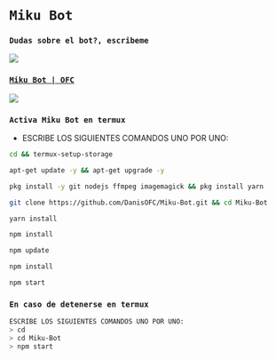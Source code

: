 # `Miku Bot`

### `Dudas sobre el bot?, escribeme`
<a href="http://wa.me/5218261275256" target="blank"><img src="https://img.shields.io/badge/おDaniel-25D366?style=for-the-badge&logo=whatsapp&logoColor=white" />

### `Miku Bot | OFC`

<a href="https://chat.whatsapp.com/FRaqvNaxflZ5z5fDli9nov" target="blank"><img src="https://img.shields.io/badge/Miku_Bot_|_OFC-25D366?style=for-the-badge&logo=whatsapp&logoColor=white" />
</a>

### `Activa Miku Bot en termux` 
- ESCRIBE LOS SIGUIENTES COMANDOS UNO POR UNO:
```bash
cd && termux-setup-storage
```

```bash
apt-get update -y && apt-get upgrade -y
```

```bash
pkg install -y git nodejs ffmpeg imagemagick && pkg install yarn
```

```bash
git clone https://github.com/DanisOFC/Miku-Bot.git && cd Miku-Bot
```

```bash
yarn install
```

```bash
npm install
```

```bash
npm update
```

```bash
npm install
```

```bash
npm start
```

### `En caso de detenerse en termux`
```bash
ESCRIBE LOS SIGUIENTES COMANDOS UNO POR UNO:
> cd 
> cd Miku-Bot
> npm start
```
